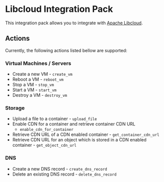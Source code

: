 # Libcloud Integration Pack

This integration pack allows you to integrate with
[Apache Libcloud](http://libcloud.apache.org/).

## Actions

Currently, the following actions listed bellow are supported:

### Virtual Machines / Servers

* Create a new VM - `create_vm`
* Reboot a VM - `reboot_vm`
* Stop a VM - `stop_vm`
* Start a VM - `start_vm`
* Destroy a VM - `destroy_vm`

### Storage

* Upload a file to a container - `upload_file`
* Enable CDN for a container and retrieve container CDN URL
  - `enable_cdn_for_container`
* Retrieve CDN URL of a CDN enabled container - `get_container_cdn_url`
* Retrieve CDN URL for an object which is stored in a CDN enabled container -
  `get_object_cdn_url`

### DNS

* Create a new DNS record - `create_dns_record`
* Delete an existing DNS record - `delete_dns_record`
